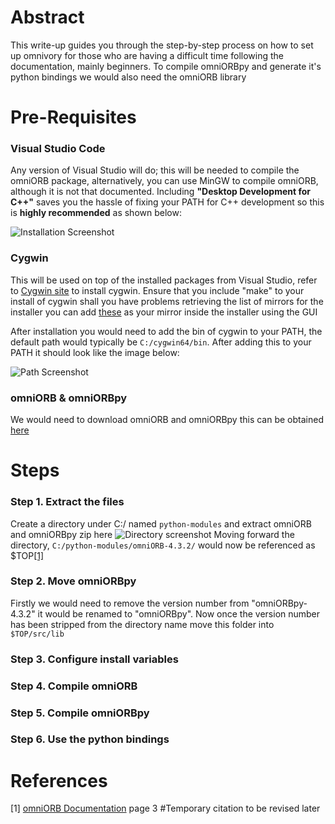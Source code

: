 # Abstract
 This write-up guides you through the step-by-step process on how to set up omnivory for those who are having a difficult time following the documentation, mainly beginners. To compile omniORBpy and generate it's
	python bindings we would also need the omniORB library

# Pre-Requisites
### Visual Studio Code
Any version of Visual Studio will do; this will be needed to compile the omniORB package, alternatively, you can use MinGW to compile omniORB, although it is not that documented.
Including **"Desktop Development for C++"** saves you the hassle of fixing your PATH for C++ development so this is **highly recommended** as shown below:

![Installation Screenshot](https://github.com/VladTemp27/omniORBpy-windows-installation/assets/85033864/486c80cc-489e-454b-995f-7988b05ef8ef)

### Cygwin
This will be used on top of the installed packages from Visual Studio, refer to [Cygwin site](https://x.cygwin.com/docs/ug/setup.html) to install cygwin. Ensure that you include "make" to your install of cygwin
shall you have problems retrieving the list of mirrors for the installer you can add [these](https://www.cygwin.com/mirrors.htm) as your mirror inside the installer using the GUI

After installation you would need to add the bin of cygwin to your PATH, the default path would typically be `C:/cygwin64/bin`. After adding this to your PATH it should look like the image below:

![Path Screenshot](https://github.com/VladTemp27/omniORBpy-windows-installation/assets/85033864/d20a7858-559d-487d-99cd-806775f9b882)


### omniORB & omniORBpy
We would need to download omniORB and omniORBpy this can be obtained [here](https://omniorb.sourceforge.io/)

# Steps
### Step 1. Extract the files
Create a directory under C:/ named `python-modules` and extract omniORB and omniORBpy zip here
![Directory screenshot](https://github.com/VladTemp27/omniORBpy-windows-installation/assets/85033864/7322a679-85ba-42b0-b45b-3d07aa73d6f7)
Moving forward the directory, `C:/python-modules/omniORB-4.3.2/` would now be referenced as $TOP<a href="#reference_1">[1]</a>

### Step 2. Move omniORBpy
Firstly we would need to remove the version number from "omniORBpy-4.3.2" it would be renamed to "omniORBpy". Now once the version number has been stripped from the directory name move this folder into `$TOP/src/lib`

### Step 3. Configure install variables

### Step 4. Compile omniORB

### Step 5. Compile omniORBpy

### Step 6. Use the python bindings

# References
[1] <a id="reference_1" href="https://www.omniorb-support.com/omnipy43/omniORBpy.pdf">omniORB Documentation</a> page 3 #Temporary citation to be revised later


